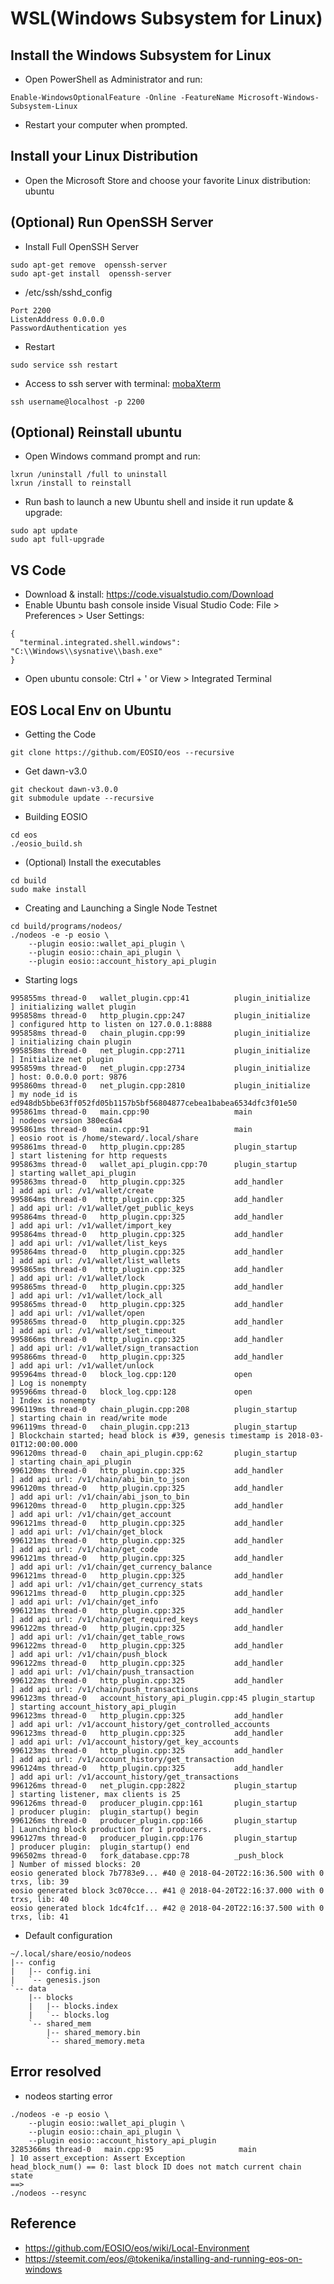 # WSL(Windows Subsystem for Linux) 

## Install the Windows Subsystem for Linux
- Open PowerShell as Administrator and run:
```
Enable-WindowsOptionalFeature -Online -FeatureName Microsoft-Windows-Subsystem-Linux
```
- Restart your computer when prompted.

## Install your Linux Distribution
- Open the Microsoft Store and choose your favorite Linux distribution: ubuntu

## (Optional) Run OpenSSH Server
- Install Full OpenSSH Server
```
sudo apt-get remove  openssh-server
sudo apt-get install  openssh-server
```
- /etc/ssh/sshd_config
```
Port 2200
ListenAddress 0.0.0.0
PasswordAuthentication yes
```
- Restart
```
sudo service ssh restart 
```
- Access to ssh server with terminal: [mobaXterm](https://mobaxterm.mobatek.net)
```
ssh username@localhost -p 2200
```
## (Optional) Reinstall ubuntu
- Open Windows command prompt and run:
```
lxrun /uninstall /full to uninstall
lxrun /install to reinstall
```
- Run bash to launch a new Ubuntu shell and inside it run update & upgrade:
```
sudo apt update
sudo apt full-upgrade
```

## VS Code
- Download & install: https://code.visualstudio.com/Download
- Enable Ubuntu bash console inside Visual Studio Code: File > Preferences > User Settings:
```
{
  "terminal.integrated.shell.windows":  "C:\\Windows\\sysnative\\bash.exe"
}
```
- Open ubuntu console: Ctrl + ' or View > Integrated Terminal

## EOS Local Env on Ubuntu
- Getting the Code
```
git clone https://github.com/EOSIO/eos --recursive
```
- Get dawn-v3.0
```
git checkout dawn-v3.0.0
git submodule update --recursive
```
- Building EOSIO
```
cd eos
./eosio_build.sh
```
- (Optional) Install the executables
```
cd build
sudo make install
```
- Creating and Launching a Single Node Testnet
```
cd build/programs/nodeos/
./nodeos -e -p eosio \
    --plugin eosio::wallet_api_plugin \
    --plugin eosio::chain_api_plugin \
    --plugin eosio::account_history_api_plugin
```
- Starting logs
```
995855ms thread-0   wallet_plugin.cpp:41          plugin_initialize    ] initializing wallet plugin
995858ms thread-0   http_plugin.cpp:247           plugin_initialize    ] configured http to listen on 127.0.0.1:8888
995858ms thread-0   chain_plugin.cpp:99           plugin_initialize    ] initializing chain plugin
995858ms thread-0   net_plugin.cpp:2711           plugin_initialize    ] Initialize net plugin
995859ms thread-0   net_plugin.cpp:2734           plugin_initialize    ] host: 0.0.0.0 port: 9876
995860ms thread-0   net_plugin.cpp:2810           plugin_initialize    ] my node_id is ed948db5bbe63ff052fd05b1157b5bf56804877cebea1babea6534dfc3f01e50
995861ms thread-0   main.cpp:90                   main                 ] nodeos version 380ec6a4
995861ms thread-0   main.cpp:91                   main                 ] eosio root is /home/steward/.local/share
995861ms thread-0   http_plugin.cpp:285           plugin_startup       ] start listening for http requests
995863ms thread-0   wallet_api_plugin.cpp:70      plugin_startup       ] starting wallet_api_plugin
995863ms thread-0   http_plugin.cpp:325           add_handler          ] add api url: /v1/wallet/create
995864ms thread-0   http_plugin.cpp:325           add_handler          ] add api url: /v1/wallet/get_public_keys
995864ms thread-0   http_plugin.cpp:325           add_handler          ] add api url: /v1/wallet/import_key
995864ms thread-0   http_plugin.cpp:325           add_handler          ] add api url: /v1/wallet/list_keys
995864ms thread-0   http_plugin.cpp:325           add_handler          ] add api url: /v1/wallet/list_wallets
995865ms thread-0   http_plugin.cpp:325           add_handler          ] add api url: /v1/wallet/lock
995865ms thread-0   http_plugin.cpp:325           add_handler          ] add api url: /v1/wallet/lock_all
995865ms thread-0   http_plugin.cpp:325           add_handler          ] add api url: /v1/wallet/open
995865ms thread-0   http_plugin.cpp:325           add_handler          ] add api url: /v1/wallet/set_timeout
995866ms thread-0   http_plugin.cpp:325           add_handler          ] add api url: /v1/wallet/sign_transaction
995866ms thread-0   http_plugin.cpp:325           add_handler          ] add api url: /v1/wallet/unlock
995964ms thread-0   block_log.cpp:120             open                 ] Log is nonempty
995966ms thread-0   block_log.cpp:128             open                 ] Index is nonempty
996119ms thread-0   chain_plugin.cpp:208          plugin_startup       ] starting chain in read/write mode
996119ms thread-0   chain_plugin.cpp:213          plugin_startup       ] Blockchain started; head block is #39, genesis timestamp is 2018-03-01T12:00:00.000
996120ms thread-0   chain_api_plugin.cpp:62       plugin_startup       ] starting chain_api_plugin
996120ms thread-0   http_plugin.cpp:325           add_handler          ] add api url: /v1/chain/abi_bin_to_json
996120ms thread-0   http_plugin.cpp:325           add_handler          ] add api url: /v1/chain/abi_json_to_bin
996120ms thread-0   http_plugin.cpp:325           add_handler          ] add api url: /v1/chain/get_account
996121ms thread-0   http_plugin.cpp:325           add_handler          ] add api url: /v1/chain/get_block
996121ms thread-0   http_plugin.cpp:325           add_handler          ] add api url: /v1/chain/get_code
996121ms thread-0   http_plugin.cpp:325           add_handler          ] add api url: /v1/chain/get_currency_balance
996121ms thread-0   http_plugin.cpp:325           add_handler          ] add api url: /v1/chain/get_currency_stats
996121ms thread-0   http_plugin.cpp:325           add_handler          ] add api url: /v1/chain/get_info
996121ms thread-0   http_plugin.cpp:325           add_handler          ] add api url: /v1/chain/get_required_keys
996122ms thread-0   http_plugin.cpp:325           add_handler          ] add api url: /v1/chain/get_table_rows
996122ms thread-0   http_plugin.cpp:325           add_handler          ] add api url: /v1/chain/push_block
996122ms thread-0   http_plugin.cpp:325           add_handler          ] add api url: /v1/chain/push_transaction
996122ms thread-0   http_plugin.cpp:325           add_handler          ] add api url: /v1/chain/push_transactions
996123ms thread-0   account_history_api_plugin.cpp:45 plugin_startup       ] starting account_history_api_plugin
996123ms thread-0   http_plugin.cpp:325           add_handler          ] add api url: /v1/account_history/get_controlled_accounts
996123ms thread-0   http_plugin.cpp:325           add_handler          ] add api url: /v1/account_history/get_key_accounts
996123ms thread-0   http_plugin.cpp:325           add_handler          ] add api url: /v1/account_history/get_transaction
996124ms thread-0   http_plugin.cpp:325           add_handler          ] add api url: /v1/account_history/get_transactions
996126ms thread-0   net_plugin.cpp:2822           plugin_startup       ] starting listener, max clients is 25
996126ms thread-0   producer_plugin.cpp:161       plugin_startup       ] producer plugin:  plugin_startup() begin
996126ms thread-0   producer_plugin.cpp:166       plugin_startup       ] Launching block production for 1 producers.
996127ms thread-0   producer_plugin.cpp:176       plugin_startup       ] producer plugin:  plugin_startup() end
996502ms thread-0   fork_database.cpp:78          _push_block          ] Number of missed blocks: 20
eosio generated block 7b7783e9... #40 @ 2018-04-20T22:16:36.500 with 0 trxs, lib: 39
eosio generated block 3c070cce... #41 @ 2018-04-20T22:16:37.000 with 0 trxs, lib: 40
eosio generated block 1dc4fc1f... #42 @ 2018-04-20T22:16:37.500 with 0 trxs, lib: 41
```
- Default configuration
```
~/.local/share/eosio/nodeos
|-- config
|   |-- config.ini
|   `-- genesis.json
`-- data
    |-- blocks
    |   |-- blocks.index
    |   `-- blocks.log
    `-- shared_mem
        |-- shared_memory.bin
        `-- shared_memory.meta
```

## Error resolved
- nodeos starting error
```
./nodeos -e -p eosio \
    --plugin eosio::wallet_api_plugin \
    --plugin eosio::chain_api_plugin \
    --plugin eosio::account_history_api_plugin
3285366ms thread-0   main.cpp:95                   main                 ] 10 assert_exception: Assert Exception
head_block_num() == 0: last block ID does not match current chain state
==> 
./nodeos --resync
```
## Reference
- https://github.com/EOSIO/eos/wiki/Local-Environment
- https://steemit.com/eos/@tokenika/installing-and-running-eos-on-windows

